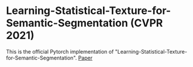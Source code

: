 # Learning-Statistical-Texture-for-Semantic-Segmentation (CVPR 2021)
This is the official Pytorch implementation of "Learning-Statistical-Texture-for-Semantic-Segmentation". [Paper](https://arxiv.org/pdf/2103.04133.pdf)
